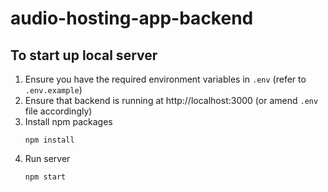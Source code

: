 # audio-hosting-app-backend

## To start up local server
1. Ensure you have the required environment variables in `.env` (refer to `.env.example`)
2. Ensure that backend is running at http://localhost:3000 (or amend `.env` file accordingly)
3. Install npm packages
    ```
    npm install
    ```
4. Run server
    ```
    npm start
    ```